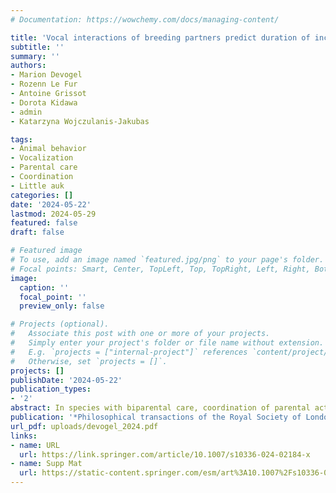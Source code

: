 ```yaml
---
# Documentation: https://wowchemy.com/docs/managing-content/

title: 'Vocal interactions of breeding partners predict duration of incubation bout in an Artic seabird'
subtitle: ''
summary: ''
authors:
- Marion Devogel
- Rozenn Le Fur
- Antoine Grissot
- Dorota Kidawa
- admin
- Katarzyna Wojczulanis‑Jakubas

tags:
- Animal behavior
- Vocalization
- Parental care
- Coordination
- Little auk
categories: []
date: '2024-05-22'
lastmod: 2024-05-29
featured: false
draft: false

# Featured image
# To use, add an image named `featured.jpg/png` to your page's folder.
# Focal points: Smart, Center, TopLeft, Top, TopRight, Left, Right, BottomLeft, Bottom, BottomRight.
image:
  caption: ''
  focal_point: ''
  preview_only: false

# Projects (optional).
#   Associate this post with one or more of your projects.
#   Simply enter your project's folder or file name without extension.
#   E.g. `projects = ["internal-project"]` references `content/project/deep-learning/index.md`.
#   Otherwise, set `projects = []`.
projects: []
publishDate: '2024-05-22'
publication_types: 
- '2'
abstract: In species with biparental care, coordination of parental activities can have important fitness consequences. However, specific behavioral mechanism allowing the coordination of breeding partners remains largely unexplored. Prevalence of biparental care in seabirds makes this group particularly interesting for investigation of behavioral underpinnings of parental coordination. Here, we examined vocal behavior at the nest site of breeding partners and its role in shaping their parental share during incubation in the little auk (Alle alle). We evaluated two hypotheses related to the mechanisms involved in parental coordination (1) behavioral adjustment, where a parent adjusts its effort according to the preceding effort of its partner and (2) vocal negotiation, where effort is adjusted based on information exchanged during the preceding vocal interaction. We found that little auk partners equally share their incubation time, although, duration of nest attendance is highly variable. No immediate reciprocity between partners in the time allocated to parental activity was observed as predicted by behavioral adjustment. However, nest attendance appeared to be related to the vocal interaction between partners during turn-taking. The duration of a given attendance was positively associated to the pair's vocal activity and amount of vocal overlap occurring during turn-taking at the nest. Our results suggest a role of vocalization for coordinating between breeding pairs, providing a potential mechanism for the communication of information enabling this complex interaction.
publication: '*Philosophical transactions of the Royal Society of London. Series B, Biological sciences*'
url_pdf: uploads/devogel_2024.pdf
links:
- name: URL
  url: https://link.springer.com/article/10.1007/s10336-024-02184-x
- name: Supp Mat
  url: https://static-content.springer.com/esm/art%3A10.1007%2Fs10336-024-02184-x/MediaObjects/10336_2024_2184_MOESM1_ESM.xlsx
---
```

